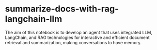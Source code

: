 # summarize-docs-with-rag-langchain-llm

The aim of this notebook is to develop an agent that uses integrated LLM, LangChain, and RAG technologies for interactive and efficient document retrieval and summarization, making conversations to have memory.
